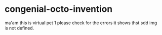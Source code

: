# congenial-octo-invention
ma'am this is virtual pet 1 please check for the errors it shows thst sdd img  is not defined.
